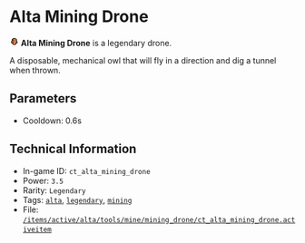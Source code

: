 # Alta Mining Drone

<img src="https://raw.githubusercontent.com/Ceterai/Enternia/main/items/active/alta/tools/mine/mining_drone/icon.png" alt="Alta Mining Drone icon" loading="lazy" height="16px" width="auto" /> **Alta Mining Drone** is a legendary drone.

A disposable, mechanical owl that will fly in a direction and dig a tunnel when thrown.

## Parameters

- Cooldown: 0.6s

## Technical Information

- In-game ID: `ct_alta_mining_drone`
- Power: `3.5`
- Rarity: `Legendary`
- Tags: [`alta`](https://ceterai.github.io/MyEnternia/Wiki/Tags/Alta), [`legendary`](https://ceterai.github.io/MyEnternia/Wiki/Tags/Legendary), [`mining`](https://ceterai.github.io/MyEnternia/Wiki/Tags/Mining)
- File: [`/items/active/alta/tools/mine/mining_drone/ct_alta_mining_drone.activeitem`](https://github.com/Ceterai/Enternia/blob/main/items/active/alta/tools/mine/mining_drone/ct_alta_mining_drone.activeitem)
